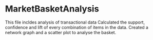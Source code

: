 # MarketBasketAnalysis
This file incldes analysis of transactional data 
Calculated the support, confidence and lift of every combination of items in the data.
Created a network graph and a scatter plot to analyse the basket.
